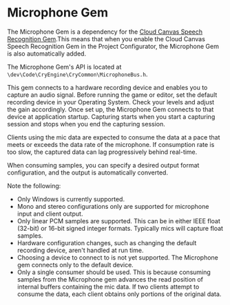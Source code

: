 # Microphone Gem<a name="gems-system-gem-microphone"></a>

The Microphone Gem is a dependency for the [Cloud Canvas Speech Recognition Gem](gems-system-gem-aws-cloud-gems.md)\.This means that when you enable the Cloud Canvas Speech Recognition Gem in the Project Configurator, the Microphone Gem is also automatically added\.

The Microphone Gem's API is located at `\dev\Code\CryEngine\CryCommon\MicrophoneBus.h`\.

This gem connects to a hardware recording device and enables you to capture an audio signal\. Before running the game or editor, set the default recording device in your Operating System\. Check your levels and adjust the gain accordingly\. Once set up, the Microphone Gem connects to that device at application startup\. Capturing starts when you start a capturing session and stops when you end the capturing session\.

Clients using the mic data are expected to consume the data at a pace that meets or exceeds the data rate of the microphone\. If consumption rate is too slow, the captured data can lag progressively behind real\-time\.

When consuming samples, you can specify a desired output format configuration, and the output is automatically converted\.

Note the following:
+ Only Windows is currently supported\.
+ Mono and stereo configurations only are supported for microphone input and client output\.
+ Only linear PCM samples are supported\. This can be in either IEEE float \(32\-bit\) or 16\-bit signed integer formats\. Typically mics will capture float samples\.
+ Hardware configuration changes, such as changing the default recording device, aren't handled at run time\.
+ Choosing a device to connect to is not yet supported\. The Microphone gem connects only to the default device\.
+ Only a single consumer should be used\. This is because consuming samples from the Microphone gem advances the read position of internal buffers containing the mic data\. If two clients attempt to consume the data, each client obtains only portions of the original data\.